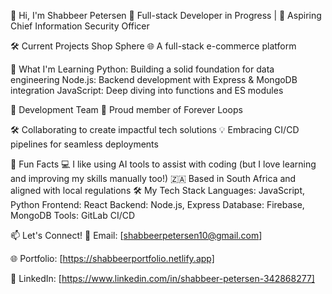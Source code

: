 👋 Hi, I'm Shabbeer Petersen
🌟 Full-stack Developer in Progress | 🚀 Aspiring Chief Information Security Officer

🛠 Current Projects
Shop Sphere
🌐 A full-stack e-commerce platform

📖 What I'm Learning
Python: Building a solid foundation for data engineering
Node.js: Backend development with Express & MongoDB integration
JavaScript: Deep diving into functions and ES modules

💼 Development Team
🚀 Proud member of Forever Loops

🛠 Collaborating to create impactful tech solutions
💡 Embracing CI/CD pipelines for seamless deployments

🌱 Fun Facts
💻 I like using AI tools to assist with coding (but I love learning and improving my skills manually too!)
🇿🇦 Based in South Africa and aligned with local regulations
🛠 My Tech Stack
Languages: JavaScript, Python
Frontend: React
Backend: Node.js, Express
Database: Firebase, MongoDB
Tools: GitLab CI/CD

📫 Let's Connect!
💌 Email: [shabbeerpetersen10@gmail.com]

🌐 Portfolio: [https://shabbeerportfolio.netlify.app]

💼 LinkedIn: [https://www.linkedin.com/in/shabbeer-petersen-342868277]


